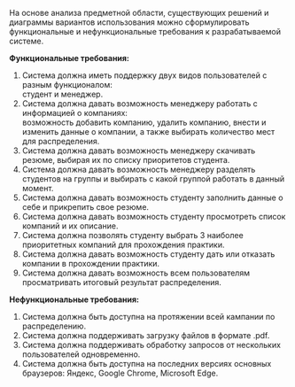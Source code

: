 На основе анализа предметной области, существующих решений и диаграммы вариантов использования можно сформулировать функциональные и нефункциональные требования к разрабатываемой системе.  

**Функциональные требования:**
1. Система должна иметь поддержку двух видов пользователей с разным функционалом:  
студент и менеджер.
2. Система должна давать возможность менеджеру работать с информацией о компаниях:  
возможность добавить компанию, удалить компанию, внести и изменить данные о компании, а также выбирать количество мест для распределения.
3. Система должна давать возможность менеджеру скачивать резюме, выбирая их по списку приоритетов студента.
4. Система должна давать возможность менеджеру разделять студентов на группы и выбирать с какой группой работать в данный момент.
5. Система должна давать возможность студенту заполнить данные о себе и прикрепить свое резюме.
6. Система должна давать возможность студенту просмотреть список компаний и их описание.
7. Система должна позволять студенту выбрать 3 наиболее приоритетных компаний для прохождения практики.
8. Система должна давать возможность студенту дать или отказать компании в прохождении практики.
9. Система должна давать возможность всем пользователям просматривать итоговый результат распределения.

**Нефункциональные требования:**

1. Система должна быть доступна на протяжении всей кампании по распределению.
2. Система должна поддерживать загрузку файлов в формате .pdf.
3. Система должна поддерживать обработку запросов от нескольких пользователей одновременно.
4. Система должна быть доступна на последних версиях основных браузеров: Яндекс, Google Chrome, Microsoft Edge.